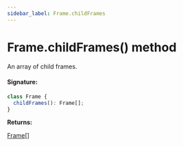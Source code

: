 ```yaml
---
sidebar_label: Frame.childFrames
---
```


# Frame.childFrames() method

An array of child frames.

#### Signature:

```typescript
class Frame {
  childFrames(): Frame[];
}
```

**Returns:**

[Frame](./puppeteer.frame.md)\[\]
